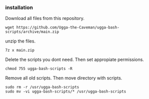 ### installation
Download all files from this repository.
```
wget https://github.com/Ugga-the-Caveman/ugga-bash-scripts/archive/main.zip
```
unzip the files.
```
7z x main.zip
```
Delete the scripts you dont need. 
Then set appropiate permissions.
```
chmod 755 ugga-bash-scripts -R
```
Remove all old scripts.
Then move directory with scripts.
```
sudo rm -r /usr/ugga-bash-scripts
sudo mv -vi ugga-bash-scripts/* /usr/ugga-bash-scripts
```
